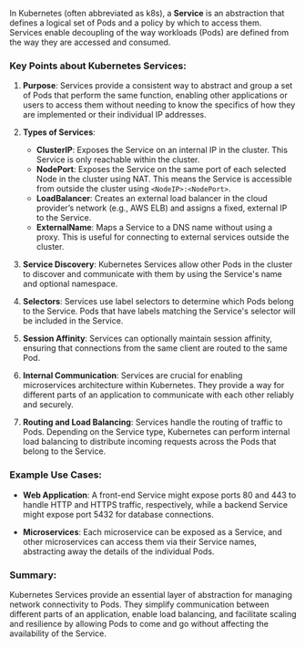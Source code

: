 In Kubernetes (often abbreviated as k8s), a **Service** is an abstraction that defines a logical set of Pods and a policy by which to access them. Services enable decoupling of the way workloads (Pods) are defined from the way they are accessed and consumed.

### Key Points about Kubernetes Services:

1. **Purpose**: Services provide a consistent way to abstract and group a set of Pods that perform the same function, enabling other applications or users to access them without needing to know the specifics of how they are implemented or their individual IP addresses.

2. **Types of Services**:
   - **ClusterIP**: Exposes the Service on an internal IP in the cluster. This Service is only reachable within the cluster.
   - **NodePort**: Exposes the Service on the same port of each selected Node in the cluster using NAT. This means the Service is accessible from outside the cluster using `<NodeIP>:<NodePort>`.
   - **LoadBalancer**: Creates an external load balancer in the cloud provider’s network (e.g., AWS ELB) and assigns a fixed, external IP to the Service.
   - **ExternalName**: Maps a Service to a DNS name without using a proxy. This is useful for connecting to external services outside the cluster.

3. **Service Discovery**: Kubernetes Services allow other Pods in the cluster to discover and communicate with them by using the Service's name and optional namespace.

4. **Selectors**: Services use label selectors to determine which Pods belong to the Service. Pods that have labels matching the Service's selector will be included in the Service.

5. **Session Affinity**: Services can optionally maintain session affinity, ensuring that connections from the same client are routed to the same Pod.

6. **Internal Communication**: Services are crucial for enabling microservices architecture within Kubernetes. They provide a way for different parts of an application to communicate with each other reliably and securely.

7. **Routing and Load Balancing**: Services handle the routing of traffic to Pods. Depending on the Service type, Kubernetes can perform internal load balancing to distribute incoming requests across the Pods that belong to the Service.

### Example Use Cases:

- **Web Application**: A front-end Service might expose ports 80 and 443 to handle HTTP and HTTPS traffic, respectively, while a backend Service might expose port 5432 for database connections.
  
- **Microservices**: Each microservice can be exposed as a Service, and other microservices can access them via their Service names, abstracting away the details of the individual Pods.

### Summary:

Kubernetes Services provide an essential layer of abstraction for managing network connectivity to Pods. They simplify communication between different parts of an application, enable load balancing, and facilitate scaling and resilience by allowing Pods to come and go without affecting the availability of the Service.
